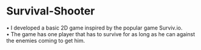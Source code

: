 # Survival-Shooter

• I developed a basic 2D game inspired by the popular game Surviv.io.<br />
• The game has one player that has to survive for as long as he can against the enemies coming to get him.<br />

